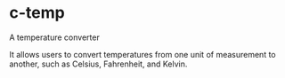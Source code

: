 # c-temp
A temperature converter

It allows users to convert temperatures from one unit of measurement to another, such as Celsius, Fahrenheit, and Kelvin. 
